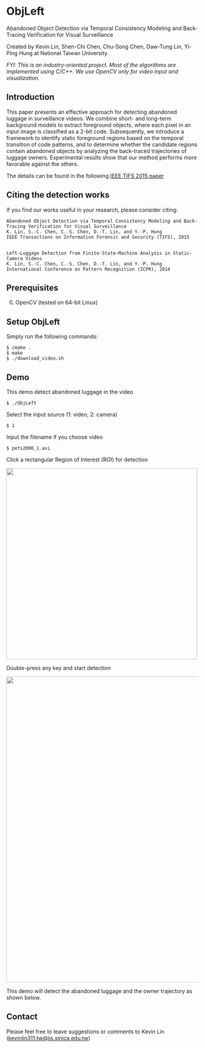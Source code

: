 # ObjLeft

Abandoned Object Detection via Temporal Consistency Modeling and Back-Tracing Verification for Visual Surveillance

Created by Kevin Lin, Shen-Chi Chen, Chu-Song Chen, Daw-Tung Lin, Yi-Ping Hung at National Taiwan University.

_FYI: This is an industry-oriented project. Most of the algorithms are implemented using C/C++. We use OpenCV only for video input and visualization._

## Introduction

This paper presents an effective approach for detecting abandoned luggage in surveillance videos. We combine short- and long-term background models to extract foreground objects, where each pixel in an input image is classified as a 2-bit code. Subsequently, we introduce a framework to identify static foreground regions based on the temporal transition of code patterns, and to determine whether the candidate regions contain abandoned objects by analyzing the back-traced trajectories of luggage owners. Experimental results show that our method performs more favorable against the others.

The details can be found in the following [IEEE TIFS 2015 paper](http://www.csie.ntu.edu.tw/~r01944012/TIFS15_LIN.pdf)


## Citing the detection works

If you find our works useful in your research, please consider citing:

    Abandoned Object Detection via Temporal Consistency Modeling and Back-Tracing Verification for Visual Surveillance
    K. Lin, S.-C. Chen, C.-S. Chen, D.-T. Lin, and Y.-P. Hung
    IEEE Transactions on Information Forensic and Security (TIFS), 2015  


    Left-Luggage Detection from Finite-State-Machine Analysis in Static-Camera Videos
    K. Lin, S.-C. Chen, C.-S. Chen, D.-T. Lin, and Y.-P. Hung
    International Conference on Pattern Recognition (ICPR), 2014 


## Prerequisites

  0. OpenCV (tested on 64-bit Linux)


## Setup ObjLeft

Simply run the following commands:

    $ cmake .
    $ make
    $ ./download_video.sh


## Demo

This demo detect abandoned luggage in the video

    $ ./ObjLeft

Select the input source (1: video, 2: camera)

    $ 1

Input the filename if you choose video

    $ pets2006_1.avi

Click a rectangular Region of Interest (ROI) for detection

<img src="https://www.csie.ntu.edu.tw/~r01944012/objleft_fig1.png" width="500">

Double-press any key and start detection

<img src="https://www.csie.ntu.edu.tw/~r01944012/objleft_fig2.jpg" width="800">

This demo will detect the abandoned luggage and the owner trajectory as shown below.


## Contact

Please feel free to leave suggestions or comments to Kevin Lin (kevinlin311.tw@iis.sinica.edu.tw)
